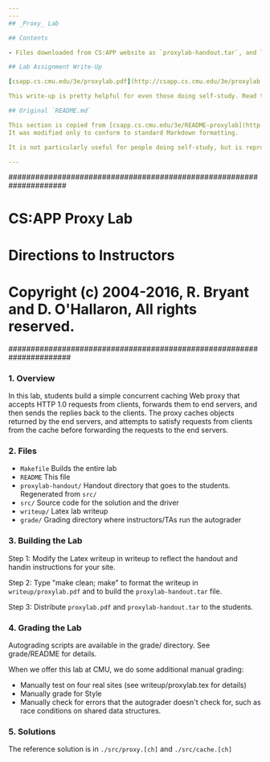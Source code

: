 ```yaml
---
---
## _Proxy_ Lab

## Contents

- Files downloaded from CS:APP website as `proxylab-handout.tar`, and listed below in the original README contents

## Lab Assignment Write-Up

[csapp.cs.cmu.edu/3e/proxylab.pdf](http://csapp.cs.cmu.edu/3e/proxylab.pdf).

This write-up is pretty helpful for even those doing self-study. Read through it to learn how to approach this lab's problem.

## Original `README.md`

This section is copied from [csapp.cs.cmu.edu/3e/README-proxylab](http://csapp.cs.cmu.edu/3e/README-proxylab).
It was modified only to conform to standard Markdown formatting.

It is not particularly useful for people doing self-study, but is reproduced here anyway.

---
```


#####################################################################
# CS:APP Proxy Lab
# Directions to Instructors
#
# Copyright (c) 2004-2016, R. Bryant and D. O'Hallaron, All rights reserved.
######################################################################

### 1. Overview

In this lab, students build a simple concurrent caching Web proxy that
accepts HTTP 1.0 requests from clients, forwards them to end servers,
and then sends the replies back to the clients.  The proxy caches
objects returned by the end servers, and attempts to satisfy requests
from clients from the cache before forwarding the requests to the end
servers.

### 2. Files

- `Makefile`           Builds the entire lab
- `README`             This file
- `proxylab-handout/`  Handout directory that goes to the students. Regenerated from `src/`
- `src/`               Source code for the solution and the driver
- `writeup/`           Latex lab writeup
- `grade/`             Grading directory where instructors/TAs run the autograder

### 3. Building the Lab

Step 1: Modify the Latex writeup in writeup to reflect the handout and
handin instructions for your site.

Step 2: Type "make clean; make" to format the writeup in `writeup/proxylab.pdf`
and to build the `proxylab-handout.tar` file.

Step 3: Distribute `proxylab.pdf` and `proxylab-handout.tar` to the students. 

### 4. Grading the Lab

Autograding scripts are available in the grade/ directory. See grade/README for details.

When we offer this lab at CMU, we do some additional manual grading:
- Manually test on four real sites (see writeup/proxylab.tex for details)
- Manually grade for Style
- Manually check for errors that the autograder doesn't check for,
  such as race conditions on shared data structures.

### 5. Solutions

The reference solution is in `./src/proxy.[ch]` and `./src/cache.[ch]`
